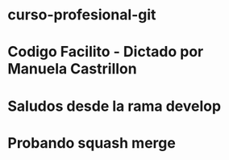 # curso-profesional-git
# Codigo Facilito - Dictado por Manuela Castrillon
# Saludos desde la rama develop
# Probando squash merge

